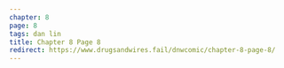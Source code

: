 ```yaml
---
chapter: 8
page: 8
tags: dan lin
title: Chapter 8 Page 8
redirect: https://www.drugsandwires.fail/dnwcomic/chapter-8-page-8/
---
```

